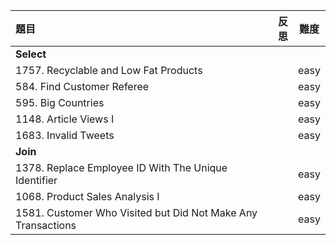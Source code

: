 | 題目 | 反思 | 難度 |
| :-- | --: |:--:|
| **Select** |  |  |
| 1757. Recyclable and Low Fat Products  |  | easy |
| 584. Find Customer Referee  |  | easy |
| 595. Big Countries  |  | easy |
| 1148. Article Views I  |  | easy |
| 1683. Invalid Tweets  |  | easy |
| **Join** |  |  |
| 1378. Replace Employee ID With The Unique Identifier  |  | easy |
| 1068. Product Sales Analysis I  |  | easy |
| 1581. Customer Who Visited but Did Not Make Any Transactions  |  | easy |
